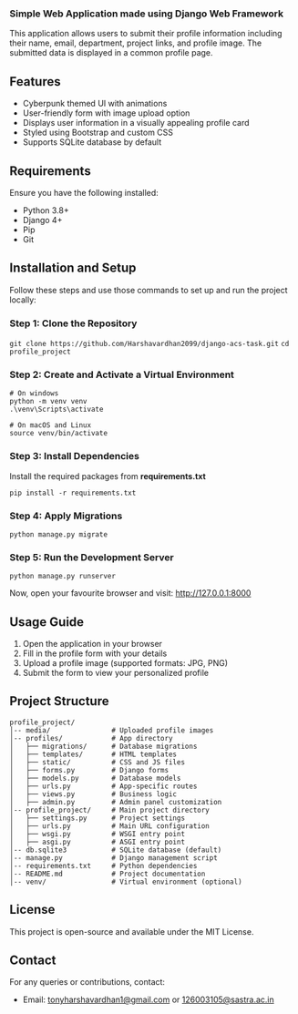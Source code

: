### Simple Web Application made using Django Web Framework 
This application allows users to submit their profile information including their name, email, department, project links, and profile image. The submitted data is displayed in a common profile page. 

## Features 
- Cyberpunk themed UI with animations
- User-friendly form with image upload option
- Displays user information in a visually appealing profile card 
- Styled using Bootstrap and custom CSS
- Supports SQLite database by default

## Requirements 
Ensure you have the following installed: 
- Python 3.8+
- Django 4+
- Pip
- Git

## Installation and Setup 
Follow these steps and use those commands to set up and run the project locally: 
### Step 1: Clone the Repository

```git clone https://github.com/Harshavardhan2099/django-acs-task.git```
```cd profile_project```

### Step 2: Create and Activate a Virtual Environment

```
# On windows
python -m venv venv
.\venv\Scripts\activate

# On macOS and Linux
source venv/bin/activate
```

### Step 3: Install Dependencies 
Install the required packages from **requirements.txt**

```pip install -r requirements.txt```

### Step 4: Apply Migrations 

```python manage.py migrate```

### Step 5: Run the Development Server 

```python manage.py runserver```

Now, open your favourite browser and visit: http://127.0.0.1:8000

## Usage Guide 
1. Open the application in your browser
2. Fill in the profile form with your details
3. Upload a profile image (supported formats: JPG, PNG)
4. Submit the form to view your personalized profile

## Project Structure
```
profile_project/
│-- media/               # Uploaded profile images
│-- profiles/            # App directory
│   ├── migrations/      # Database migrations
│   ├── templates/       # HTML templates
│   ├── static/          # CSS and JS files
│   ├── forms.py         # Django forms
│   ├── models.py        # Database models
│   ├── urls.py          # App-specific routes
│   ├── views.py         # Business logic
│   ├── admin.py         # Admin panel customization
│-- profile_project/     # Main project directory
│   ├── settings.py      # Project settings
│   ├── urls.py          # Main URL configuration
│   ├── wsgi.py          # WSGI entry point
│   ├── asgi.py          # ASGI entry point
│-- db.sqlite3           # SQLite database (default)
│-- manage.py            # Django management script
│-- requirements.txt     # Python dependencies
│-- README.md            # Project documentation
│-- venv/                # Virtual environment (optional)
```

## License
This project is open-source and available under the MIT License. 

## Contact 
For any queries or contributions, contact: 
- Email: tonyharshavardhan1@gmail.com or 126003105@sastra.ac.in
